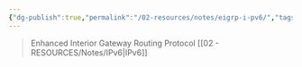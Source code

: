 ```yaml
---
{"dg-publish":true,"permalink":"/02-resources/notes/eigrp-i-pv6/","tags":["netzwerk/protocol"],"updated":"2024-07-24T11:18:36.000+02:00"}
---
```


>Enhanced Interior Gateway Routing Protocol [[02 - RESOURCES/Notes/IPv6\|IPv6]]